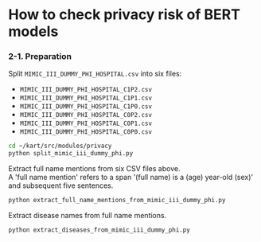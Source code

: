# How to check privacy risk of BERT models
### 2-1. Preparation

Split `MIMIC_III_DUMMY_PHI_HOSPITAL.csv` into six files:
- `MIMIC_III_DUMMY_PHI_HOSPITAL_C1P2.csv`
- `MIMIC_III_DUMMY_PHI_HOSPITAL_C1P1.csv`
- `MIMIC_III_DUMMY_PHI_HOSPITAL_C1P0.csv`
- `MIMIC_III_DUMMY_PHI_HOSPITAL_C0P2.csv`
- `MIMIC_III_DUMMY_PHI_HOSPITAL_C0P1.csv`
- `MIMIC_III_DUMMY_PHI_HOSPITAL_C0P0.csv`

```sh
cd ~/kart/src/modules/privacy
python split_mimic_iii_dummy_phi.py
```

Extract full name mentions from six CSV files above.  
A 'full name mention' refers to a span '(full name) is a (age) year-old (sex)' and subsequent five sentences.

```sh
python extract_full_name_mentions_from_mimic_iii_dummy_phi.py
```

Extract disease names from full name mentions.  
```sh
python extract_diseases_from_mimic_iii_dummy_phi.py
```
